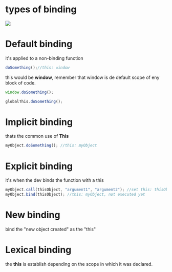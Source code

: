 # types of binding
![](https://i.postimg.cc/J0sdrQGq/Screenshot-from-2022-05-23-15-30-37.png)


# Default binding
it's applied to a non-binding function

```js
doSomething();//this: window
```
this would be **window**, remember that window is de default scope of eny block of code.

```js
window.doSomething(); 
```
```js
globalThis.doSomething();
```

# Implicit binding
thats the common use of **This**

```js
myObject.doSomething(); //this: myObject
```

# Explicit binding
it's when the dev binds the function with a this

```js
myObject.call(thisObject, "argument1", "argument2"); //set this: thisObject and execute the function using the arguments.
myObject.bind(thisObject); //this: myObject, not executed yet
```

# New binding
bind the "new object created" as the "this"

# Lexical binding
the **this** is establish depending on the scope in which it was declared.
